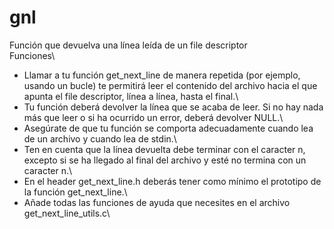# gnl
Función que devuelva una línea leída de un file descriptor\
Funciones\
- Llamar a tu función get_next_line de manera repetida (por ejemplo, usando un bucle) te permitirá leer el contenido del archivo hacia el que apunta el file descriptor, línea a línea, hasta el final.\
- Tu función deberá devolver la línea que se acaba de leer. Si no hay nada más que leer o si ha ocurrido un error, deberá devolver NULL.\
- Asegúrate de que tu función se comporta adecuadamente cuando lea de un archivo y cuando lea de stdin.\
- Ten en cuenta que la línea devuelta debe terminar con el caracter n, excepto si se ha llegado al final del archivo y esté no termina con un caracter n.\
- En el header get_next_line.h deberás tener como mínimo el prototipo de la función get_next_line.\
- Añade todas las funciones de ayuda que necesites en el archivo get_next_line_utils.c\
